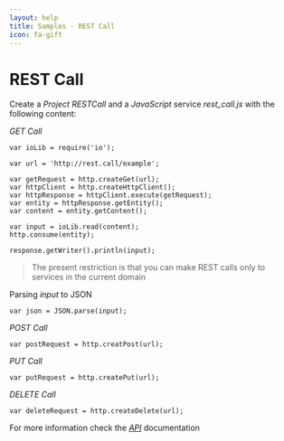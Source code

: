 ```yaml
---
layout: help
title: Samples - REST Call
icon: fa-gift
---
```


REST Call
===

Create a *Project* *RESTCall* and a *JavaScript* service *rest_call.js* with the following content:

*GET Call*
<pre><code>var ioLib = require('io');

var url = 'http://rest.call/example';

var getRequest = http.createGet(url);
var httpClient = http.createHttpClient();
var httpResponse = httpClient.execute(getRequest);
var entity = httpResponse.getEntity();
var content = entity.getContent();

var input = ioLib.read(content);
http.consume(entity);

response.getWriter().println(input);
</code></pre>

> The present restriction is that you can make REST calls only to services in the current domain

Parsing *input* to JSON 

<pre><code>var json = JSON.parse(input);
</code></pre>

*POST Call*

<pre><code>var postRequest = http.creatPost(url);
</code></pre>

*PUT Call*

<pre><code>var putRequest = http.createPut(url);
</code></pre>

*DELETE Call*
<pre><code>var deleteRequest = http.createDelete(url);
</code></pre>

For more information check the *[API](../help/api.html)* documentation